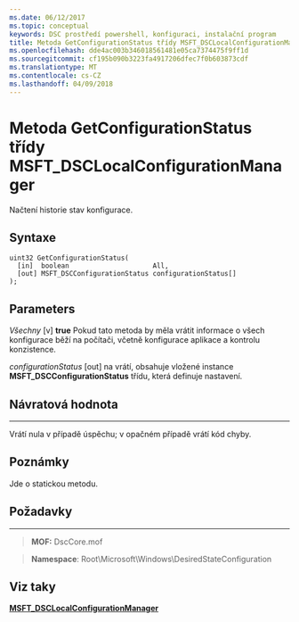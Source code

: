 ```yaml
---
ms.date: 06/12/2017
ms.topic: conceptual
keywords: DSC prostředí powershell, konfiguraci, instalační program
title: Metoda GetConfigurationStatus třídy MSFT_DSCLocalConfigurationManager
ms.openlocfilehash: dde4ac003b346018561481e05ca7374475f9ff1d
ms.sourcegitcommit: cf195b090b3223fa4917206dfec7f0b603873cdf
ms.translationtype: MT
ms.contentlocale: cs-CZ
ms.lasthandoff: 04/09/2018
---
```

# <a name="getconfigurationstatus-method-of-the-msftdsclocalconfigurationmanager-class"></a>Metoda GetConfigurationStatus třídy MSFT_DSCLocalConfigurationManager

Načtení historie stav konfigurace.

<a name="syntax"></a>Syntaxe
------

```mof
uint32 GetConfigurationStatus(
  [in]  boolean                     All,
  [out] MSFT_DSCConfigurationStatus configurationStatus[]
);
```

<a name="parameters"></a>Parameters
----------

*Všechny* \[v\] **true** Pokud tato metoda by měla vrátit informace o všech konfigurace běží na počítači, včetně konfigurace aplikace a kontrolu konzistence.

*configurationStatus* \[out\] na vrátí, obsahuje vložené instance **MSFT_DSCConfigurationStatus** třídu, která definuje nastavení.

## <a name="return-value"></a>Návratová hodnota
------------

Vrátí nula v případě úspěchu; v opačném případě vrátí kód chyby.

## <a name="remarks"></a>Poznámky

Jde o statickou metodu.

## <a name="requirements"></a>Požadavky
------------
>**MOF:** DscCore.mof

>**Namespace**: Root\Microsoft\Windows\DesiredStateConfiguration


## <a name="see-also"></a>Viz taky


[**MSFT_DSCLocalConfigurationManager**](msft-dsclocalconfigurationmanager.md)